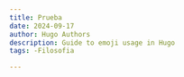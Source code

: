 ```yaml
---
title: Prueba 
date: 2024-09-17
author: Hugo Authors
description: Guide to emoji usage in Hugo
tags: -Filosofia

---
```

